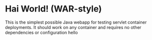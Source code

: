 Hai World! (WAR-style)
===============

This is the simplest possible Java webapp for testing servlet container deployments.  It should work on any container and requires no other dependencies or configuration
hello
